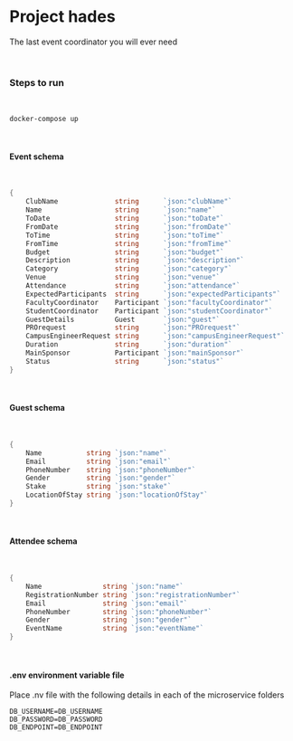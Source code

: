 # Project hades
The last event coordinator you will ever need

<br />


### Steps to run

<br />

```
docker-compose up
```

<br />

#### Event schema

<br />

```go
{
	ClubName              string      `json:"clubName"`
	Name                  string      `json:"name"`
	ToDate                string      `json:"toDate"`
	FromDate              string      `json:"fromDate"`
	ToTime                string      `json:"toTime"`
	FromTime              string      `json:"fromTime"`
	Budget                string      `json:"budget"`
	Description           string      `json:"description"`
	Category              string      `json:"category"`
	Venue                 string      `json:"venue"`
	Attendance            string      `json:"attendance"`
	ExpectedParticipants  string      `json:"expectedParticipants"`
	FacultyCoordinator    Participant `json:"facultyCoordinator"`
	StudentCoordinator    Participant `json:"studentCoordinator"`
	GuestDetails          Guest       `json:"guest"`
	PROrequest            string      `json:"PROrequest"`
	CampusEngineerRequest string      `json:"campusEngineerRequest"`
	Duration              string      `json:"duration"`
	MainSponsor           Participant `json:"mainSponsor"`
	Status                string      `json:"status"`
}

```

<br />

#### Guest schema

<br />

```go
{
	Name           string `json:"name"`
	Email          string `json:"email"`
	PhoneNumber    string `json:"phoneNumber"`
	Gender         string `json:"gender"`
	Stake          string `json:"stake"`
	LocationOfStay string `json:"locationOfStay"`
}
```


<br />

#### Attendee schema

<br />

```go
{
	Name               string `json:"name"`
	RegistrationNumber string `json:"registrationNumber"`
	Email              string `json:"email"`
	PhoneNumber        string `json:"phoneNumber"`
	Gender             string `json:"gender"`
	EventName          string `json:"eventName"`
}
```

<br />

#### .env environment variable file

Place .nv file with the following details in each of the microservice folders

```
DB_USERNAME=DB_USERNAME
DB_PASSWORD=DB_PASSWORD
DB_ENDPOINT=DB_ENDPOINT
```

<br />
